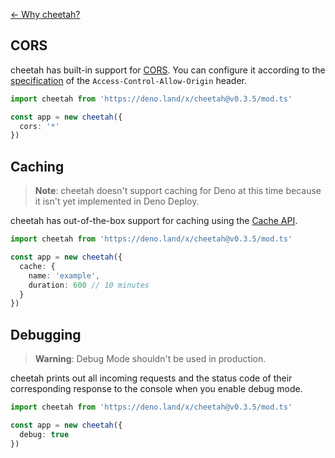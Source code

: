 [← Why cheetah?](https://github.com/azurystudio/cheetah#why-cheetah)

## CORS

cheetah has built-in support for [CORS](https://developer.mozilla.org/en-US/docs/Web/HTTP/CORS). You can configure it according to the [specification](https://developer.mozilla.org/en-US/docs/Web/HTTP/Headers/Access-Control-Allow-Origin) of the `Access-Control-Allow-Origin` header.

```ts
import cheetah from 'https://deno.land/x/cheetah@v0.3.5/mod.ts'

const app = new cheetah({
  cors: '*'
})
```

## Caching

> **Note**: cheetah doesn't support caching for Deno at this time because it isn't yet implemented in Deno Deploy.

cheetah has out-of-the-box support for caching using the [Cache API](https://developer.mozilla.org/en-US/docs/Web/API/Cache).

```ts
import cheetah from 'https://deno.land/x/cheetah@v0.3.5/mod.ts'

const app = new cheetah({
  cache: {
    name: 'example',
    duration: 600 // 10 minutes
  }
})
```

## Debugging

> **Warning**: Debug Mode shouldn't be used in production.

cheetah prints out all incoming requests and the status code of their corresponding response to the console when you enable debug mode.

```ts
import cheetah from 'https://deno.land/x/cheetah@v0.3.5/mod.ts'

const app = new cheetah({
  debug: true
})
```
